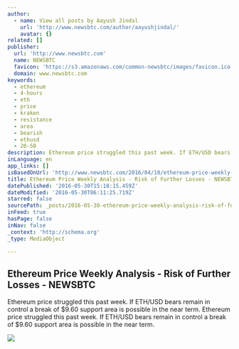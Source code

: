```yaml
---
author:
  - name: View all posts by Aayush Jindal
    url: 'http://www.newsbtc.com/author/aayushjindal/'
    avatar: {}
related: []
publisher:
  url: 'http://www.newsbtc.com'
  name: NEWSBTC
  favicon: 'https://s3.amazonaws.com/common-newsbtc/images/favicon.ico'
  domain: www.newsbtc.com
keywords:
  - ethereum
  - 4-hours
  - eth
  - price
  - kraken
  - resistance
  - area
  - bearish
  - ethusd
  - 20-50
description: Ethereum price struggled this past week. If ETH/USD bears remain in control a break of $9.60 support area is possible in the near term. Ethereum price struggled this past week. If ETH/USD bears remain in control a break of $9.60 support area is possible in the near term.
inLanguage: en
app_links: []
isBasedOnUrl: 'http://www.newsbtc.com/2016/04/10/ethereum-price-weekly-analysis-risk-losses/'
title: Ethereum Price Weekly Analysis - Risk of Further Losses - NEWSBTC
datePublished: '2016-05-30T15:18:15.459Z'
dateModified: '2016-05-30T06:11:25.719Z'
starred: false
sourcePath: _posts/2016-05-30-ethereum-price-weekly-analysis-risk-of-further-losses-ne.md
inFeed: true
hasPage: false
inNav: false
_context: 'http://schema.org'
_type: MediaObject

---
```

<article style=""><h1>Ethereum Price Weekly Analysis - Risk of Further Losses - NEWSBTC</h1><p>Ethereum price struggled this past week. If ETH/USD bears remain in control a break of $9.60 support area is possible in the near term. Ethereum price struggled this past week. If ETH/USD bears remain in control a break of $9.60 support area is possible in the near term.</p><img src="http://s3.amazonaws.com/main-newsbtc-images/2016/04/10040857/Ethereum7.png" /></article>